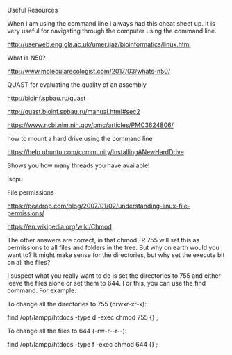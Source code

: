 Useful Resources

When I am using the command line I always had this cheat sheet up. It is very useful for navigating through the computer using the command line.

http://userweb.eng.gla.ac.uk/umer.ijaz/bioinformatics/linux.html

What is N50?

http://www.molecularecologist.com/2017/03/whats-n50/

QUAST for evaluating the quality of an assembly

http://bioinf.spbau.ru/quast

http://quast.bioinf.spbau.ru/manual.html#sec2


https://www.ncbi.nlm.nih.gov/pmc/articles/PMC3624806/


how to mount a hard drive using the command line

https://help.ubuntu.com/community/InstallingANewHardDrive


Shows you how many threads you have available! 

lscpu


File permissions 

https://peadrop.com/blog/2007/01/02/understanding-linux-file-permissions/

https://en.wikipedia.org/wiki/Chmod

The other answers are correct, in that chmod -R 755 will set this as permissions to all files and folders in the tree. But why on earth would you want to? It might make sense for the directories, but why set the execute bit on all the files?

I suspect what you really want to do is set the directories to 755 and either leave the files alone or set them to 644. For this, you can use the find command. For example:

To change all the directories to 755 (drwxr-xr-x):

find /opt/lampp/htdocs -type d -exec chmod 755 {} \;

To change all the files to 644 (-rw-r--r--):

find /opt/lampp/htdocs -type f -exec chmod 644 {} \;


